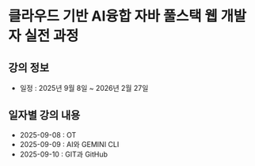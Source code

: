 # 클라우드 기반 AI융합 자바 풀스택 웹 개발자 실전 과정

## 강의 정보
- 일정 : 2025년 9월 8일 ~ 2026년 2월 27일
## 일자별 강의 내용
- 2025-09-08 : OT
- 2025-09-09 : AI와 GEMINI CLI
- 2025-09-10 : GIT과 GitHub